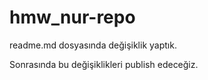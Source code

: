 # hmw_nur-repo

readme.md dosyasında değişiklik yaptık. 

Sonrasında bu değişiklikleri publish edeceğiz.